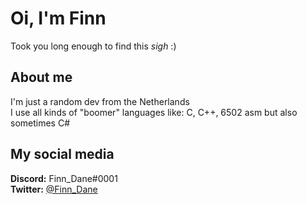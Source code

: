 # Oi, I'm Finn
Took you long enough to find this *sigh* :)

## About me
I'm just a random dev from the Netherlands\
I use all kinds of "boomer" languages like: C, C++, 6502 asm but also sometimes C#

## My social media
**Discord:** Finn_Dane#0001\
**Twitter:** [@Finn_Dane](https://twitter.com/Finn_Dane)